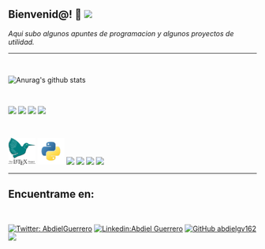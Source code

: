<h2> Bienvenid@! 🖤 <img src="https://cdn.betterttv.net/emote/5f7c09abccde1f4a870c416c/3x" width="50"></h2>

<i>Aqui subo algunos apuntes de programacion y algunos proyectos de utilidad.</i>

---

<br>

![Anurag's github stats](https://github-readme-stats.vercel.app/api?username=abdielgv162&count_private=true&show_icons=true&theme=dark)

<br>

[![](https://img.shields.io/badge/Quantum_Challenge_2020-Foundational_Badge-informational??style=plastic&logo=IBM&logoColor=white&color=black)](https://www.youracclaim.com/badges/3a4b7917-8765-4c5f-840e-178e30e8c1ea/public_url)
[![](https://img.shields.io/badge/Qubit_x_Qubit-Intro_to_Quantum_Computing-informational??style=plastic&logo=IBM&logoColor=white&color=black)](https://i.imgur.com/QvXj3yW.png)
[![](https://img.shields.io/badge/Quantum_Challenge_2021-Intermediate_Badge-informational??style=plastic&logo=IBM&logoColor=white&color=black)](https://www.credly.com/badges/6d2fd6d7-df82-4160-a148-67f2ecadc662/public_url)
[![](https://img.shields.io/badge/QGSS_2021-Quantum_Machine_Learning-informational??style=plastic&logo=IBM&logoColor=white&color=black)](https://i.imgur.com/5GpYnGh.png)

<br>

<a title="Overleaf" href="https://es.overleaf.com/"><img src="https://raw.githubusercontent.com/github/explore/80688e429a7d4ef2fca1e82350fe8e3517d3494d/topics/latex/latex.png" class="center" width="55"></a> <a title="Python" href="https://www.python.org/"><img src="https://raw.githubusercontent.com/github/explore/49e13f12be05e7e3f3616bb7a5030d70b259f320/topics/python/python.png" width="55"></a> <a title="Qiskit" href="https://qiskit.org"><img src="https://upload.wikimedia.org/wikipedia/commons/thumb/5/51/Qiskit-Logo.svg/1024px-Qiskit-Logo.svg.png" width="45"></a> <a title="Numpy" href="https://numpy.org/"><img src="https://upload.wikimedia.org/wikipedia/commons/thumb/3/31/NumPy_logo_2020.svg/1280px-NumPy_logo_2020.svg.png" width="115"></a> <a title="SKlean" href="https://scikit-learn.org/stable/"><img src="https://www.itop.es/images/Tecnologias/scikit-learn-itop.png" width="90"></a> <a title="Pandas" href="https://pandas.pydata.org/"><img src="https://www.adictosaltrabajo.com/wp-content/uploads/2020/12/1200px-Pandas_logo.svg_.png" width="135"></a>

---

<h2> Encuentrame en: </h2> 

<br>

[![Twitter: AbdielGuerrero](https://img.shields.io/twitter/follow/AbdielGuerrer20?style=social)](https://twitter.com/AbdielGuerrer20) [![Linkedin:Abdiel Guerrero](https://img.shields.io/badge/-AbdielGuerrero-black?style=flat-square&logo=Linkedin&logoColor=white&link=https://www.linkedin.com/in/abdiel-guerrero-162-gv/)](https://www.linkedin.com/in/abdiel-guerrero-162-gv/) [![GitHub abdielgv162](https://img.shields.io/github/followers/abdielgv163?label=follow&style=social)](https://github.com/abdielgv163) <a href="https://platzi.com/p/abdiel-guerrero/"><img width="50" src="https://upload.wikimedia.org/wikipedia/commons/3/32/Platzi.jpg" />
</a>


